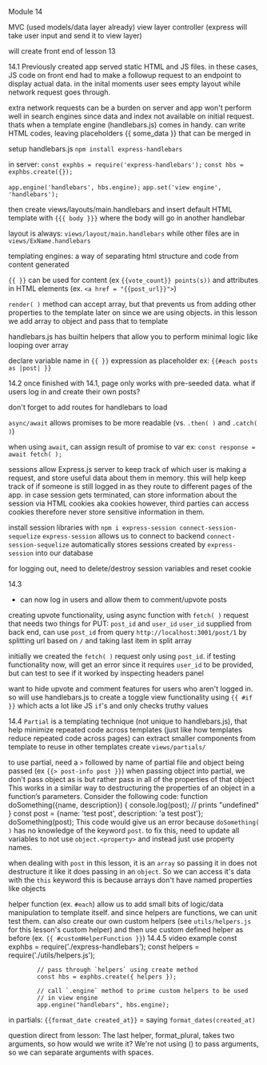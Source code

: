 Module 14

MVC (used models/data layer already)
view layer
controller (express will take user input and send it to view layer)

will create front end of lesson 13

14.1
Previously created app served static HTML and JS files. in these cases, JS code on front end had to make a followup request to an endpoint to display actual data. in the inital moments user sees empty layout while network request goes through. 

extra network requests can be a burden on server and app won't perform well in search engines since data and index not available on initial request. thats when a template engine (handlebars.js) comes in handy.
    can write HTML codes, leaving placeholders {{ some_data }} that can be merged in

setup handlebars.js `npm install express-handlebars`

in server: 
`const exphbs = require('express-handlebars');`
`const hbs = exphbs.create({});`

`app.engine('handlebars', hbs.engine);`
`app.set('view engine', 'handlebars');`

then create views/layouts/main.handlebars and insert default HTML template with `{{{ body }}}` where the body will go in another handlebar

layout is always: `views/layout/main.handlebars`
while other files are in `views/ExName.handlebars`

templating engines:
a way of separating html structure and code from content generated

`{{ }}` can be used for content (ex `{{vote_count}} points(s))` and attributes in HTML elements (ex. `<a href = "{{post_url}}">`)

`render( )` method can accept array, but that prevents us from adding other properties to the template later on since we are using objects.
in this lesson we add array to object and pass that to template

handlebars.js has builtin helpers that allow you to perform minimal logic like looping over array

declare variable name in `{{ }}` expression as placeholder
ex: `{{#each posts as |post| }}`

14.2
once finished with 14.1, page only works with pre-seeded data. what if users log in and create their own posts?

don't forget to add routes for handlebars to load

`async/await` allows promises to be more readable (vs. `.then( )` and `.catch(  )`)

when using `await`, can assign result of promise to var ex:
`const response = await fetch( );`

sessions allow Express.js server to keep track of which user is making a request, and store useful data about them in memory. this will help keep track of if someone is still logged in as they route to different pages of the app.
    in case session gets terminated, can store information about the session via HTML cookies aka cookies
    however, third parties can access cookies therefore never store sensitive information in them.

install session libraries with 
`npm i express-session connect-session-sequelize`
    `express-session` allows us to connect to backend
    `connect-session-sequelize` automatically stores sessions created 
        by `express-session` into our database

for logging out, need to delete/destroy session variables and reset cookie

14.3
- can now log in users and allow them to comment/upvote posts

creating upvote functionality, using async function with `fetch( )` request that needs two things for PUT: `post_id` and `user_id`
    `user_id` supplied from back end, can use `post_id` from query `http://localhost:3001/post/1` by splitting url based on `/` and taking last item in split array

initially we created the `fetch( )` request only using `post_id`. if testing functionality now, will get an error since it requires `user_id` to be provided, but can test to see if it worked by inspecting headers panel

want to hide upvote and comment features for users who aren't logged in. so will use handlebars.js to create a toggle view functionality using `{{ #if }}` which acts a lot like JS `if`'s and only checks truthy values

14.4
`Partial` is a templating technique (not unique to handlebars.js), that help minimize repeated code across templates (just like how templates reduce repeated code across pages)
    can extract smaller components from template to reuse in other templates
        create `views/partials/`

to use partial, need a `>` followed by name of partial file and object being passed (ex `{{> post-info post }}`)
    when passing object into partial, we don't pass object as is but rather pass in all of the properties of that object
This works in a similar way to destructuring the properties of an object in a function’s parameters. Consider the following code:
        function doSomething({name, description}) {
            console.log(post); // prints "undefined"
        }
        const post = {name: 'test post', description: 'a test post'};
        doSomething(post);
This code would give us an error because `doSomething( )` has no knowledge of the keyword `post`.
    to fix this, need to update all variables to not use `object.<property>` and instead just use property names.

when dealing with `post` in this lesson, it is an `array` so passing it in does not destructure it like it does passing in an `object`. So we can access it's data with the `this` keyword
    this is because arrays don't have named properties like objects

helper function (ex. `#each`) allow us to add small bits of logic/data manipulation to template itself. and since helpers are functions, we can unit test them.
    can also create our own custom helpers (see `utils/helpers.js` for this lesson's custom helper) and then use custom defined helper as before (ex. `{{ #customHelperFunction }}`)
        14.4.5 video example
            const exphbs = require('./express-handlebars');
            const helpers = require('./utils/helpers.js');

            // pass through `helpers` using create method
            const hbs = exphbs.create({ helpers });

            // call `.engine` method to prime custom helpers to be used 
            // in view engine
            app.engine("handlebars", hbs.engine);
        
in partials:
    `{{format_date created_at}}` = saying `format_dates(created_at)`

question direct from lesson:
    The last helper, format_plural, takes two arguments, so how would we write it?
        We're not using () to pass arguments, so we can separate arguments with spaces.

